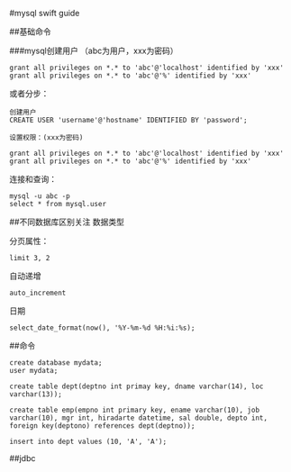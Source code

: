 #mysql swift guide


##基础命令


###mysql创建用户
（abc为用户，xxx为密码）

	grant all privileges on *.* to 'abc'@'localhost' identified by 'xxx'
	grant all privileges on *.* to 'abc'@'%' identified by 'xxx'

或者分步：

	创建用户
	CREATE USER 'username'@'hostname' IDENTIFIED BY 'password';
	
	设置权限：(xxx为密码)
	
	grant all privileges on *.* to 'abc'@'localhost' identified by 'xxx'
	grant all privileges on *.* to 'abc'@'%' identified by 'xxx'

连接和查询：

	mysql -u abc -p
	select * from mysql.user


##不同数据库区别关注
数据类型

分页属性：

	limit 3, 2
	
自动递增

	auto_increment	
	
日期

	select_date_format(now(), '%Y-%m-%d %H:%i:%s);
	
		

##命令

	create database mydata;
	user mydata;
	
	create table dept(deptno int primay key, dname varchar(14), loc varchar(13));
	
	create table emp(empno int primary key, ename varchar(10), job varchar(10), mgr int, hiradarte datetime, sal double, depto int, foreign key(deptono) references dept(deptno));
	
	insert into dept values (10, 'A', 'A');
	
##jdbc




		
	